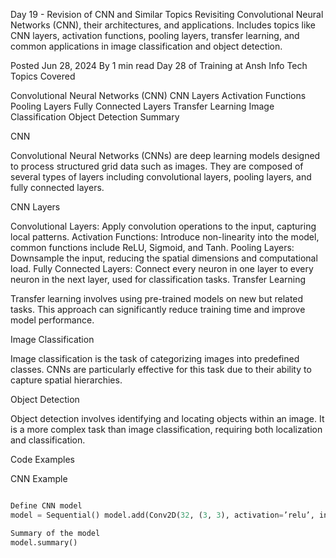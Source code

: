 Day 19 - Revision of CNN and Similar Topics
Revisiting Convolutional Neural Networks (CNN), their architectures, and applications. Includes topics like CNN layers, activation functions, pooling layers, transfer learning, and common applications in image classification and object detection.

Posted Jun 28, 2024
By
1 min read
Day 28 of Training at Ansh Info Tech
Topics Covered

Convolutional Neural Networks (CNN)
CNN Layers
Activation Functions
Pooling Layers
Fully Connected Layers
Transfer Learning
Image Classification
Object Detection
Summary

CNN

Convolutional Neural Networks (CNNs) are deep learning models designed to process structured grid data such as images. They are composed of several types of layers including convolutional layers, pooling layers, and fully connected layers.

CNN Layers

Convolutional Layers: Apply convolution operations to the input, capturing local patterns.
Activation Functions: Introduce non-linearity into the model, common functions include ReLU, Sigmoid, and Tanh.
Pooling Layers: Downsample the input, reducing the spatial dimensions and computational load.
Fully Connected Layers: Connect every neuron in one layer to every neuron in the next layer, used for classification tasks.
Transfer Learning

Transfer learning involves using pre-trained models on new but related tasks. This approach can significantly reduce training time and improve model performance.

Image Classification

Image classification is the task of categorizing images into predefined classes. CNNs are particularly effective for this task due to their ability to capture spatial hierarchies.

Object Detection

Object detection involves identifying and locating objects within an image. It is a more complex task than image classification, requiring both localization and classification.

Code Examples

CNN Example

```python import tensorflow as tf from tensorflow.keras.models import Sequential from tensorflow.keras.layers import Conv2D, MaxPooling2D, Flatten, Dense

Define CNN model
model = Sequential() model.add(Conv2D(32, (3, 3), activation=’relu’, input_shape=(64, 64, 3))) model.add(MaxPooling2D((2, 2))) model.add(Conv2D(64, (3, 3), activation=’relu’)) model.add(MaxPooling2D((2, 2))) model.add(Flatten()) model.add(Dense(64, activation=’relu’)) model.add(Dense(10, activation=’softmax’)) model.compile(optimizer=’adam’, loss=’sparse_categorical_crossentropy’, metrics=[‘accuracy’])

Summary of the model
model.summary()

